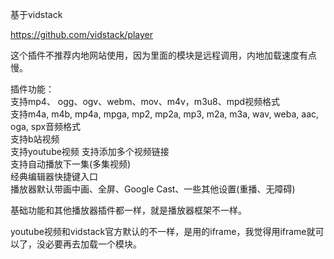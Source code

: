 基于vidstack  

https://github.com/vidstack/player  

这个插件不推荐内地网站使用，因为里面的模块是远程调用，内地加载速度有点慢。  


插件功能：  
支持mp4、 ogg、ogv、webm、mov、m4v，m3u8、mpd视频格式  
支持m4a, m4b, mp4a, mpga, mp2, mp2a, mp3, m2a, m3a, wav, weba, aac, oga, spx音频格式  
支持b站视频  
支持youtube视频 
支持添加多个视频链接  
支持自动播放下一集(多集视频)  
经典编辑器快捷键入口  
播放器默认带画中画、全屏、Google Cast、一些其他设置(重播、无障碍)  


基础功能和其他播放器插件都一样，就是播放器框架不一样。  


youtube视频和vidstack官方默认的不一样，是用的iframe，我觉得用iframe就可以了，没必要再去加载一个模块。

